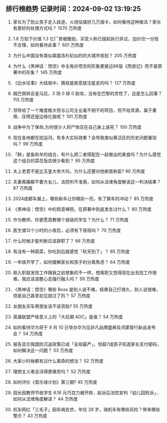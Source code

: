 
## 排行榜趋势 记录时间：2024-09-02 13:19:25
  
  1. 家长为了防止孩子走入歧途，火烧估值好几万烟卡，如何看待这种做法？家长有更好的处理方式吗？ 1570 万热度
    
  2. 1.8 万拍下价值 1.3 亿厂房被撤拍，买受人称已提起执行异议，加价仅一分钱不合理，如何看待此事？ 601 万热度
    
  3. 为什么中国没有类似美国洛杉矶似的的大城市规划？ 205 万热度
    
  4. 为什么《黑神话：悟空》中主角孙悟空的形象更接近86版《西游记》而不是原著中的形象？ 145 万热度
    
  5. 《边水往事》大结局中，猜叔是故意放沈星走的吗？ 127 万热度
    
  6. 姆巴佩转会皇马后，3 场 0 球 0 助攻，没有在巴黎的灵性了，这是怎么回事？ 113 万热度
    
  7. 领导给了一个难度极大但与公司主业毫不相干的项目，但不给资源，属于重用、压榨还是边缘化我呢？ 101 万热度
    
  8. 战争中为了保命,为何很少人将尸体压在自己身上装死？ 100 万热度
    
  9. 现在各地都在挖运河，有多大实际效果？会导致类似黄泛区的历史问题重现吗？ 99 万热度
    
  10. 「鲜」是鱼和羊的组合，有什么把二者搭配在一起做出的美食吗？为什么感觉这个组合的菜在饭店很少看到？ 95 万热度
    
  11. 太上老君不是比玉皇大帝大吗，为什么还要对他俯首称臣? 90 万热度
    
  12. 夫妻离婚都不要大女儿，法院判不准离，如何从法律角度解读这一判决结果？ 87 万热度
    
  13. 2024成都车展上，哪些新车让你眼前一亮，有了换车的冲动？ 85 万热度
    
  14. 《黑神话：悟空》中的观音禅院，在原著中到底发生过什么？ 80 万热度
    
  15. 作为教师，你更愿意教哪个层级的学生？为什么？ 71 万热度
    
  16. 医生值12个小时的小夜后，必须有下夜班吗？ 70 万热度
    
  17. 什么时候才能判断应该辞职了？ 66 万热度
    
  18. 有没有一种蔬菜，你吃到后就感觉「秋天到了」？ 65 万热度
    
  19. 一年级开学了，如何缓解家长和孩子的分离焦虑？ 64 万热度
    
  20. 刚入职就发现工作跟我之前想象的不一样，想离职又觉得现在出去找工作很难，我应该调整心态强行融入吗？ 59 万热度
    
  21. 《黑神话：悟空》哪些 Boss 是别人说不难，结果自己打很久，别人说很难，但是自己甚至初见就过了的？ 57 万热度
    
  22. 女朋友买车男朋友该不该资助? 55 万热度
    
  23. 英雄联盟严格意义上的「大后期 ADC」是谁？ 54 万热度
    
  24. 如何看待华为将于 9 月 10 日举办华为见非凡品牌盛典及鸿蒙智行新品发布会？ 54 万热度
    
  25. 报告显示我国防沉迷政策已成「全球最严」，但超7成孩子知道家长支付密码，如何解决这一问题？ 53 万热度
    
  26. 大家小时候都有过什么离奇的想法？ 52 万热度
    
  27. 理想主义者会活得更痛苦吗？ 52 万热度
    
  28. 如何评价《音乐缘计划》第三期? 45 万热度
    
  29. 园长因教师节收学生 6.16 元巧克力被开除，起诉后法院宣判「幼儿园败诉」，如何从法律角度解读？ 44 万热度
    
  30. 机车网红「三毛子」因车祸去世，年仅 28 岁，骑机车有哪些风险？带来哪些警示？ 43 万热度
    